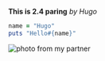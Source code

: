 **This is 2.4 paring**
*by Hugo*
```Ruby
name = "Hugo"
puts "Hello#{name}"
```
![photo from my partner]("abc.png")
